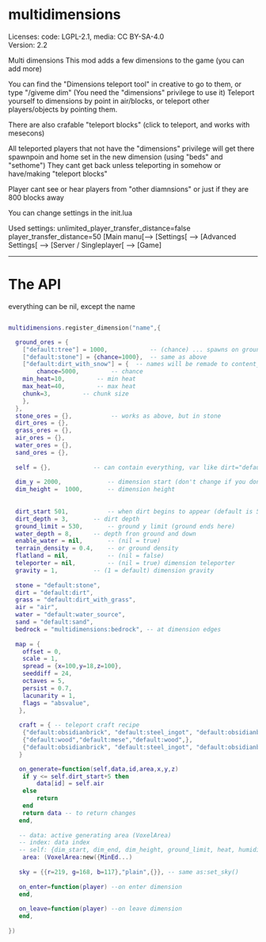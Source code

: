 # multidimensions
Licenses: code: LGPL-2.1, media: CC BY-SA-4.0  
Version: 2.2

Multi dimensions
This mod adds a few dimensions to the game (you can add more)

You can find the "Dimensions teleport tool" in creative to go to them, or type "/giveme dim"
(You need the "dimensions" privilege to use it)
Teleport yourself to dimensions by point in air/blocks, or teleport other players/objects by pointing them.

There are also crafable "teleport blocks" (click to teleport, and works with mesecons)

All teleported players that not have the "dimensions" privilege will get there spawnpoin and home set in the new dimension (using "beds" and "sethome")
They cant get back unless teleporting in somehow or have/making "teleport blocks"

Player cant see or hear players from "other diamnsions" or just if they are 800 blocks away

You can change settings in the init.lua

Used settings:
unlimited_player_transfer_distance=false
player_transfer_distance=50
[Main manu[--> [Settings[ --> [Advanced Settings[ --> [Server / Singleplayer[ --> [Game]


---
# The API

everything can be nil, except the name
```lua

multidimensions.register_dimension("name",{

  ground_ores = {
    ["default:tree"] = 1000,            -- (chance) ... spawns on ground, used by trees, grass, flowers...
    ["default:stone"] = {chance=1000}, 	-- same as above
    ["default:dirt_with_snow"] = {	-- names will be remade to content_id
    	chance=5000,	     -- chance
	min_heat=10,	     -- min heat
	max_heat=40,	     -- max heat
	chunk=3,	     -- chunk size
    },
  },
  stone_ores = {},     	     -- works as above, but in stone
  dirt_ores = {},
  grass_ores = {},
  air_ores = {},
  water_ores = {},
  sand_ores = {},
  
  self = {},		    -- can contain everything, var like dirt="default:dirt" will be remade to dirt=content_id
  
  dim_y = 2000,             -- dimension start (don't change if you don't know what you're doing)
  dim_height =  1000,	    -- dimension height
  
  
  dirt_start 501,           -- when dirt begins to appear (default is 501)
  dirt_depth = 3,	    -- dirt depth
  ground_limit = 530,	    -- ground y limit (ground ends here)
  water_depth = 8,	    -- depth fron ground and down
  enable_water = nil,       -- (nil = true)
  terrain_density = 0.4,    -- or ground density
  flatland = nil,           -- (nil = false)
  teleporter = nil,         -- (nil = true) dimension teleporter
  gravity = 1,		    -- (1 = default) dimension gravity
  
  stone = "default:stone",
  dirt = "default:dirt",
  grass = "default:dirt_with_grass",
  air = "air",
  water = "default:water_source",
  sand = "default:sand",
  bedrock = "multidimensions:bedrock", -- at dimension edges
  
  map = {
    offset = 0,
    scale = 1,
    spread = {x=100,y=18,z=100},
    seeddiff = 24,
    octaves = 5,
    persist = 0.7,
    lacunarity = 1,
    flags = "absvalue",
   },
   
   craft = { -- teleport craft recipe
	{"default:obsidianbrick", "default:steel_ingot", "default:obsidianbrick"},
	{"default:wood","default:mese","default:wood",},
	{"default:obsidianbrick", "default:steel_ingot", "default:obsidianbrick"},
   }

   on_generate=function(self,data,id,area,x,y,z)
	if y <= self.dirt_start+5 then
		data[id] = self.air
	else
		return
	end
	return data -- to return changes
   end,
   
   -- data: active generating area (VoxelArea)
   -- index: data index
   -- self: {dim_start, dim_end, dim_height, ground_limit, heat, humidity, dirt, stone, grass, air, water, sand, bedrock ... and your inputs
    area: (VoxelArea:new({MinEd...)
   
   sky = {{r=219, g=168, b=117},"plain",{}}, -- same as:set_sky()
   
   on_enter=function(player) --on enter dimension
   end,
   
   on_leave=function(player) --on leave dimension
   end,
   
})
```
